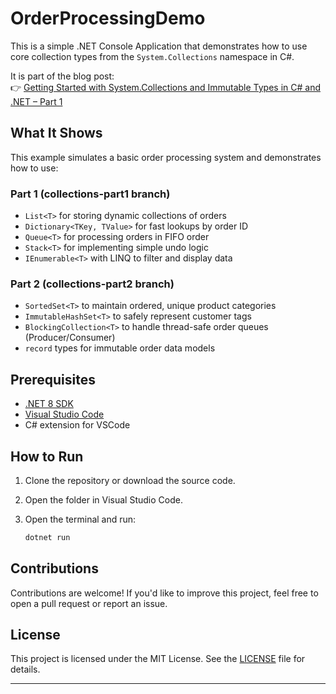 # OrderProcessingDemo

This is a simple .NET Console Application that demonstrates how to use core collection types from the `System.Collections` namespace in C#.

It is part of the blog post:  
👉 [Getting Started with System.Collections and Immutable Types in C# and .NET – Part 1](https://www.ottorinobruni.com/getting-started-with-system-collections-and-immutable-types-in-csharp-and-dotnet-part-1/)

## What It Shows

This example simulates a basic order processing system and demonstrates how to use:

### Part 1 (collections-part1 branch)
- `List<T>` for storing dynamic collections of orders  
- `Dictionary<TKey, TValue>` for fast lookups by order ID  
- `Queue<T>` for processing orders in FIFO order  
- `Stack<T>` for implementing simple undo logic  
- `IEnumerable<T>` with LINQ to filter and display data  

### Part 2 (collections-part2 branch)
- `SortedSet<T>` to maintain ordered, unique product categories  
- `ImmutableHashSet<T>` to safely represent customer tags  
- `BlockingCollection<T>` to handle thread-safe order queues (Producer/Consumer)  
- `record` types for immutable order data models 

## Prerequisites

- [.NET 8 SDK](https://dotnet.microsoft.com/en-us/download)
- [Visual Studio Code](https://code.visualstudio.com/)
- C# extension for VSCode

## How to Run

1. Clone the repository or download the source code.
2. Open the folder in Visual Studio Code.
3. Open the terminal and run:

   ```bash
   dotnet run

## Contributions

Contributions are welcome! If you'd like to improve this project, feel free to open a pull request or report an issue.

## License

This project is licensed under the MIT License. See the [LICENSE](LICENSE) file for details.

---
